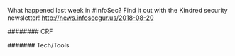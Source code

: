 What happened last week in #InfoSec? Find it out with the Kindred security newsletter!
http://news.infosecgur.us/2018-08-20

######## CRF



####### Tech/Tools
